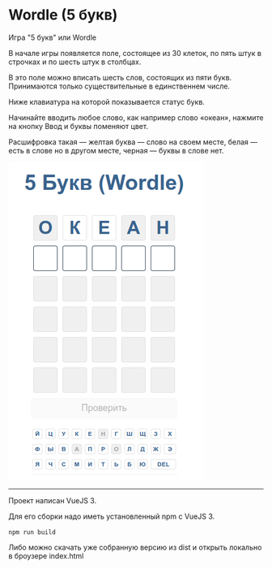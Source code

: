 # Wordle (5 букв)
Игра "5 букв" или Wordle

В начале игры появляется поле, состоящее из 30 клеток, по пять штук в строчках и по шесть штук в столбцах.

В это поле можно вписать шесть слов, состоящих из пяти букв. Принимаются только существительные в единственнем числе.

Ниже клавиатура на которой показывается статус букв.

Начинайте вводить любое слово, как например слово «океан», нажмите на кнопку Ввод и буквы поменяют цвет.

Расшифровка такая — желтая буква — слово на своем месте, белая — есть в слове но в другом месте, черная — буквы в слове нет.

![Wordle](screen.png)

----

Проект написан VueJS 3.

Для его сборки надо иметь установленный npm с VueJS 3.
```
npm run build
```
Либо можно скачать уже собранную версию из dist и открыть локально в броузере index.html
